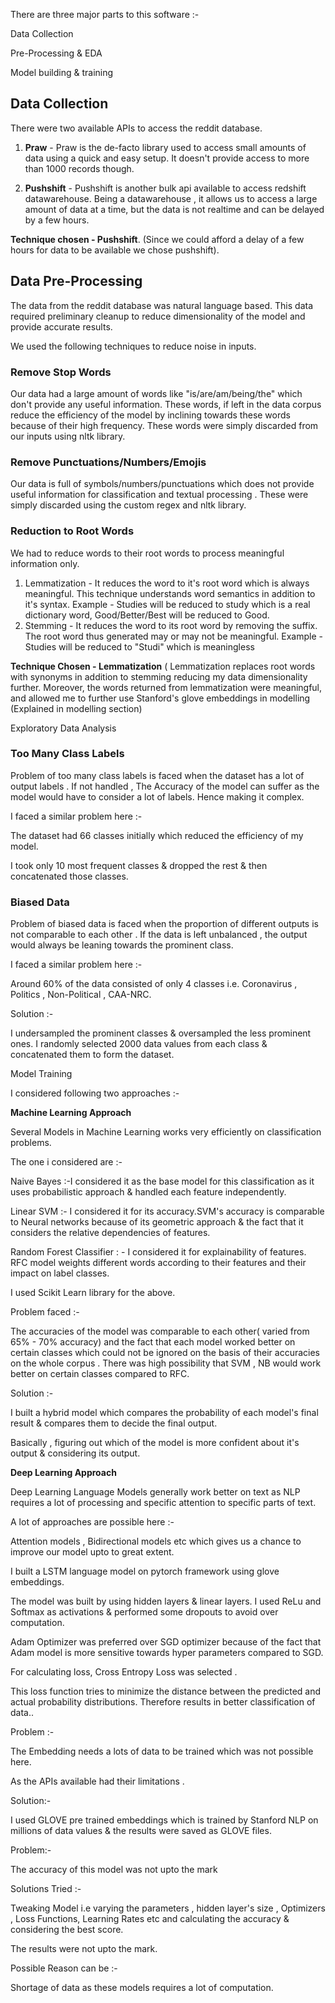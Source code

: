 There are three major parts to this software :-

Data Collection

Pre-Processing &amp; EDA

Model building &amp; training

## Data Collection

There were two available APIs to access the reddit database.

1. **Praw** - Praw is the de-facto library used to access small amounts of data using a quick and easy setup. It doesn&#39;t provide access to more than 1000 records though.

1. **Pushshift** - Pushshift is another bulk api available to access redshift datawarehouse. Being a datawarehouse , it allows us to access a large amount of data at a time, but the data is not realtime and can be delayed by a few hours.

**Technique chosen - Pushshift**. (Since we could afford a delay of a few hours for data to be available we chose pushshift).

## Data Pre-Processing

The data from the reddit database was natural language based. This data required preliminary cleanup to reduce dimensionality of the model and provide accurate results.

We used the following techniques to reduce noise in inputs.

### Remove Stop Words

Our data had a large amount of words like &quot;is/are/am/being/the&quot; which don&#39;t provide any useful information. These words, if left in the data corpus reduce the efficiency of the model by inclining towards these words because of their high frequency. These words were simply discarded from our inputs using nltk library.

### Remove Punctuations/Numbers/Emojis

Our data is full of symbols/numbers/punctuations which does not provide useful information for classification and textual processing . These were simply discarded using the custom regex and nltk library.

### Reduction to Root Words

We had to reduce words to their root words to process meaningful information only.

1. Lemmatization - It reduces the word to it&#39;s root word which is always meaningful. This technique understands word semantics in addition to it&#39;s syntax. Example - Studies will be reduced to study which is a real dictionary word, Good/Better/Best will be reduced to Good.
2. Stemming - It reduces the word to its root word by removing the suffix. The root word thus generated may or may not be meaningful. Example - Studies will be reduced to &quot;Studi&quot; which is meaningless

**Technique Chosen - Lemmatization** ( Lemmatization replaces root words with synonyms in addition to stemming reducing my data dimensionality further. Moreover, the words returned from lemmatization were meaningful, and allowed me to further use Stanford&#39;s glove embeddings in modelling (Explained in modelling section)

Exploratory Data Analysis

### Too Many Class Labels

Problem of too many class labels is faced when the dataset has a lot of output labels . If not handled , The Accuracy of the model can suffer as the model would have to consider a lot of labels. Hence making it complex.

I faced a similar problem here :-

The dataset had 66 classes initially which reduced the efficiency of my model.

I took only 10 most frequent classes &amp; dropped the rest &amp; then concatenated those classes.

### Biased Data

Problem of biased data is faced when the proportion of different outputs is not comparable to each other . If the data is left unbalanced , the output would always be leaning towards the prominent class.

I faced a similar problem here :-

Around 60% of the data consisted of only 4 classes i.e. Coronavirus , Politics , Non-Political , CAA-NRC.

Solution :-

I undersampled the prominent classes &amp; oversampled the less prominent ones. I randomly selected 2000 data values from each class &amp; concatenated them to form the dataset.

Model Training

I considered following two approaches :-

**Machine Learning Approach**

Several Models in Machine Learning works very efficiently on classification problems.

The one i considered are :-

Naive Bayes :-I considered it as the base model for this classification as it uses probabilistic approach &amp; handled each feature independently.

Linear SVM :- I considered it for its accuracy.SVM&#39;s accuracy is comparable to Neural networks because of its geometric approach &amp; the fact that it considers the relative dependencies of features.

Random Forest Classifier : - I considered it for explainability of features. RFC model weights different words according to their features and their impact on label classes.

I used Scikit Learn library for the above.

Problem faced :-

The accuracies of the model was comparable to each other( varied from 65% - 70% accuracy) and the fact that each model worked better on certain classes which could not be ignored on the basis of their accuracies on the whole corpus . There was high possibility that SVM , NB would work better on certain classes compared to RFC.

Solution :-

I built a hybrid model which compares the probability of each model&#39;s final result &amp; compares them to decide the final output.

Basically , figuring out which of the model is more confident about it&#39;s output &amp; considering its output.

**Deep Learning Approach**

Deep Learning Language Models generally work better on text as NLP requires a lot of processing and specific attention to specific parts of text.

A lot of approaches are possible here :-

Attention models , Bidirectional models etc which gives us a chance to improve our model upto to great extent.

I built a LSTM language model on pytorch framework using glove embeddings.

The model was built by using hidden layers &amp; linear layers. I used ReLu and Softmax as activations &amp; performed some dropouts to avoid over computation.

Adam Optimizer was preferred over SGD optimizer because of the fact that Adam model is more sensitive towards hyper parameters compared to SGD.

For calculating loss, Cross Entropy Loss was selected .

This loss function tries to minimize the distance between the predicted and actual probability distributions. Therefore results in better classification of data..

Problem :-

The Embedding needs a lots of data to be trained which was not possible here.

As the APIs available had their limitations .

Solution:-

I used GLOVE pre trained embeddings which is trained by Stanford NLP on millions of data values &amp; the results were saved as GLOVE files.

Problem:-

The accuracy of this model was not upto the mark

Solutions Tried :-

Tweaking Model i.e varying the parameters , hidden layer&#39;s size , Optimizers , Loss Functions, Learning Rates etc and calculating the accuracy &amp; considering the best score.

The results were not upto the mark.

Possible Reason can be :-

Shortage of data as these models requires a lot of computation.
